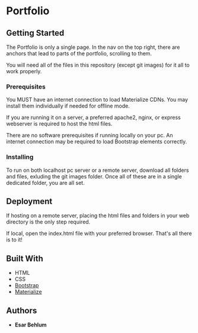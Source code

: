 # Portfolio

## Getting Started

The Portfolio is only a single page. In the nav on the top right, there are anchors that lead to parts of the portfolio, scrolling to them.

You will need all of the files in this repository (except git images) for it all to work properly.

### Prerequisites

You MUST have an internet connection to load Materialize CDNs. You may install them individually if needed for offline mode.

If you are running it on a server, a preferred apache2, nginx, or express webserver is required to host the html files.

There are no software prerequisites if running locally on your pc. An internet connection may be required to load Bootstrap elements correctly.

### Installing

To run on both localhost pc server or a remote server, download all folders and files, exluding the git images folder. Once all of these are in a single dedicated folder, you are all set.

## Deployment
If hosting on a remote server, placing the html files and folders in your web directory is the only step required. 

If local, open the index.html file with your preferred browser. That's all there is to it!

## Built With

* HTML 
* CSS 
* [Bootstrap](https://getbootstrap.com/) 
* [Materialize](https://materializecss.com/)

## Authors

* **Esar Behlum** 
